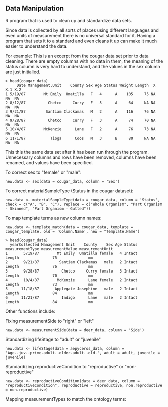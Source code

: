 <h2>Data Manipulation</h2>

R program that is used to clean up and standardize data sets. 

Since data is collected by all sorts of places using different languages and even units of measurement there 
is no universal standard for it. 
Having a program that sets it to a standard and even cleans it up can make it much easier to understand the data. 

For example: This is an excerpt from the cougar data set prior to data cleaning. There are empty columns with no data in them, the meaning of the status column is very hard to understand, and the values in the sex column are just initialied.
```
> head(cougar_data)
     Date Management.Unit    County Sex Age Status Weight Length  X X.1 X.2
1 5/19/87        Mt Emily  Umatilla   F   4      A    105     75 NA  NA  NA
2 8/12/87          Chetco     Curry   F   5      A     64     NA NA  NA  NA
3 9/21/87         Santiam Clackamas   M   2      A    116     76 NA  NA  NA
4 9/28/87          Chetco     Curry   F   3      A     74     70 NA  NA  NA
5 10/4/87        McKenzie      Lane   F   2      A     76     73 NA  NA  NA
6 11/1/87           Tioga      Coos   M   3      B     80     NA NA  NA  NA
```
This this the same data set after it has been run through the program. Unnecessary columns and rows have been removed, columns have been renamed, and values have been specified.

To correct sex to "female" or "male":

```
new.data <- sex(data = cougar_data, column = 'Sex')
```

To correct materialSampleType (Status in the cougar dataset):
```
new.data <- materialSampleType(data = cougar_data, column = 'Status', check = c("A", "B", "C"), replace = c("Whole Organism", "Part Organism - Skinned", "Part Organism - Gutted"))
```

To map template terms as new column names:
```
new.data <- template_match(data = cougar_data, template = cougar_template, old = 'Column.Name', new = "Template.Name")
```

```
> head(cougar_data)
  yearCollected Management Unit    County    Sex Age Status measurementType measurementValue measurementUnit
1       5/19/87        Mt Emily  Umatilla female   4 Intact          Length               75              mm
2       9/21/87         Santiam Clackamas   male   2 Intact          Length               76              mm
3       9/28/87          Chetco     Curry female   3 Intact          Length               70              mm
4       10/4/87        McKenzie      Lane female   2 Intact          Length               73              mm
5      11/18/87       Applegate Josephine   male   2 Intact          Length               84              mm
6      11/21/87          Indigo      Lane   male   2 Intact          Length               84              mm
```

Other functions include:

Fixing measurementSide to "right" or "left"
```
new.data <- measurementSide(data = deer_data, column = 'Side')
```

Standardizing lifeStage to "adult" or "juvenile"
```
new.data <- lifeStage(data = aepyceros_data, column = 'Age..juv..prime.adult..older.adult..old.', adult = adult, juvenile = juvenile)
```

Standardizing reproductiveCondition to "reproductive" or "non-reproductive"
```
new.data <- reproductiveCondition(data = deer_data, column = "reproductiveCondition", reproductive = reproductive, non.reproductive = non.reproductive)
```

Mapping measurementTypes to match the ontology terms:
```
````

